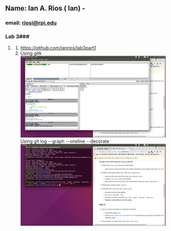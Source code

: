## Name: Ian A. Rios ( Ian) - 
### email: riosi@rpi.edu 

### Lab 3###
1.	
	1. https://github.com/ianrios/lab3part1
	4. Using gitk ![gitk](images/gitk.png) 
	Using git log --graph --oneline --decorate ![git log](images/log.png) 